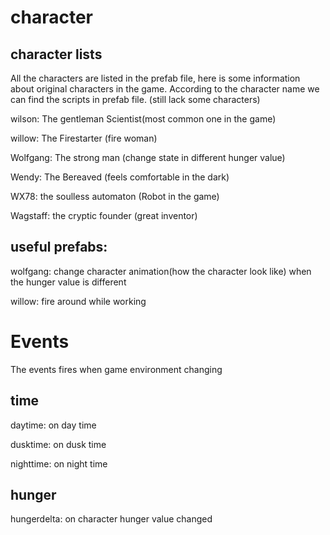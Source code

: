 # character
## character lists
All the characters are listed in the prefab file, here is some information about original characters in the game. According to the character name we can find the scripts in prefab file. (still lack some characters)

wilson: The gentleman Scientist(most common one in the game)

willow: The Firestarter (fire woman)

Wolfgang: The strong man (change state in different hunger value)

Wendy: The Bereaved (feels comfortable in the dark)

WX78: the soulless automaton (Robot in the game)

Wagstaff: the cryptic founder (great inventor)


## useful prefabs:

wolfgang: change character animation(how the character look like) when the hunger value is different

willow: fire around while working


# Events 
The events fires when game environment changing
## time 

daytime: on day time

dusktime: on dusk time 

nighttime: on night time 

## hunger

hungerdelta: on character hunger value changed


